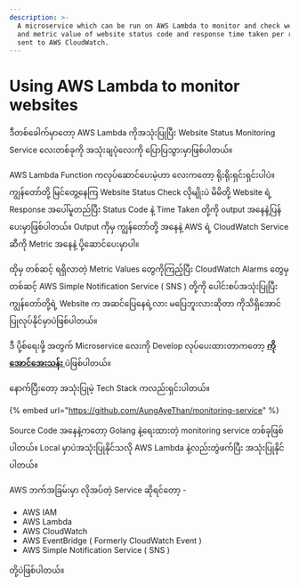 ```yaml
---
description: >-
  A microservice which can be run on AWS Lambda to monitor and check websites
  and metric value of website status code and response time taken per request is
  sent to AWS CloudWatch.
---
```


# Using AWS Lambda to monitor websites

ဒီတစ်ခေါက်မှာတော့ AWS Lambda ကိုအသုံးပြုပြီး Website Status Monitoring Service လေးတစ်ခုကို အသုံးချပုံလေးကို  ပြောပြသွားမှာဖြစ်ပါတယ်။ 

AWS Lambda Function ကလုပ်ဆောင်ပေးမဲ့ဟာ လေးကတော့ ရိုးရိုးရှင်းရှင်းပါပဲ။ ကျွန်တော်တို့ မြင်တွေ့နေကြ Website Status Check လိုမျိုးပဲ မိမိတို့ Website ရဲ့ Response အပေါ်မူတည်ပြီး Status Code နဲ့ Time Taken တို့ကို output အနေနဲ့ပြန်ပေးမှာဖြစ်ပါတယ်။ Output ကိုမှ ကျွန်တော်တို့ အနေနဲ့ AWS ရဲ့ CloudWatch Service ဆီကို Metric အနေနဲ့ ပို့ဆောင်ပေးမှာပါ။ 

ထိုမှ တစ်ဆင့် ရရှိလာတဲ့ Metric Values တွေကိုကြည့်ပြီး CloudWatch Alarms တွေမှ တစ်ဆင့် AWS Simple Notification Service \( SNS \) တို့ကို ပေါင်းစပ်အသုံးပြုပြီး ကျွန်တော်တို့ရဲ့ Website က အဆင်ပြေနေရဲ့လား မပြေဘူးလားဆိုတာ ကိုသိရှိအောင်ပြုလုပ်နိုင်မှာပဲဖြစ်ပါတယ်။

ဒီ ပို့စ်ရေးဖို့ အတွက် Microservice လေးကို Develop လုပ်ပေးထားတာကတော့ [**ကိုအောင်အေးသန်း** ](https://github.com/AungAyeThan)ပဲဖြစ်ပါတယ်။  

နောက်ပြီးတော့ အသုံးပြုမဲ့ Tech Stack ကလည်းရှင်းပါတယ်။ 

{% embed url="https://github.com/AungAyeThan/monitoring-service" %}

Source Code အနေနဲ့ကတော့ Golang နဲ့ရေးထားတဲ့ monitoring service တစ်ခုဖြစ်ပါတယ်။ Local မှာပဲအသုံးပြုနိုင်သလို  AWS Lambda နဲ့လည်းတွဲဖက်ပြီး အသုံးပြုနိုင်ပါတယ်။ 

AWS ဘက်အခြမ်းမှာ လိုအပ်တဲ့ Service ဆိုရင်တော့ - 

* AWS IAM
* AWS Lambda
* AWS CloudWatch
* AWS EventBridge \( Formerly CloudWatch Event \)
* AWS Simple Notification Service \( SNS \)

တို့ပဲဖြစ်ပါတယ်။ 

